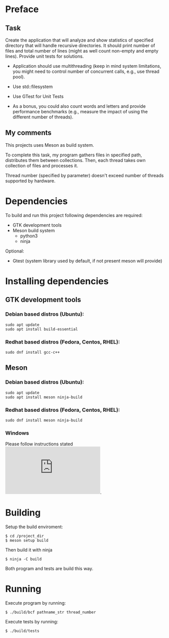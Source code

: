 # Preface
## Task
Create the application that will analyze and show statistics of specified directory that will handle recursive directories. It should print number of files and total number of lines (might as well count non-empty and empty lines). Provide unit tests for solutions.

- Application should use multithreading (keep in mind system limitations, you might need to control number of concurrent calls, e.g., use thread pool).

- Use std::filesystem

- Use GTest for Unit Tests

- As a bonus, you could also count words and letters and provide performance benchmarks (e.g., measure the impact of using the different number of threads).
## My comments
This projects uses Meson as build system.

To complete this task, my program gathers files in specified path, distributes them between collections. Then, each thread takes own collection of files and processes it.

Thread number (specified by parameter) doesn't exceed number of threads supported by hardware. 

# Dependencies
To build and run this project following dependencies are required:
- GTK development tools 
- Meson build system
    - python3
    - ninja

Optional:
- Gtest (system library used by default, if not present meson will provide)

# Installing dependencies
## GTK development tools
### Debian based distros (Ubuntu):
    sudo apt update
    sudo apt install build-essential
### Redhat based distros (Fedora, Centos, RHEL):
    sudo dnf install gcc-c++
## Meson
### Debian based distros (Ubuntu):
    sudo apt update
    sudo apt install meson ninja-build

### Redhat based distros (Fedora, Centos, RHEL):
    sudo dnf install meson ninja-build

### Windows
Please follow instructions stated ![here](https://mesonbuild.com/SimpleStart.html).

# Building
Setup the build enviroment:

    $ cd /project_dir
    $ meson setup build
Then build it with ninja

    $ ninja -C build
Both program and tests are build this way.
# Running
Execute program by running:

    $ ./build/bcf pathname_str thread_number

Execute tests by running:

    $ ./build/tests 